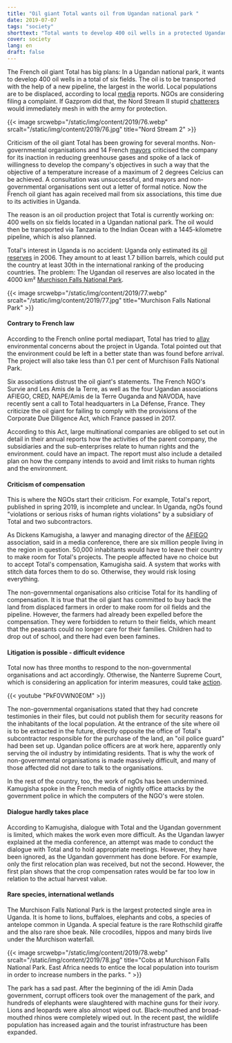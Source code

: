 ```yaml
---
title: "Oil giant Total wants oil from Ugandan national park "
date: 2019-07-07
tags: "society"
shorttext: "Total wants to develop 400 oil wells in a protected Ugandan national park and build the largest oil pipeline in the world."
cover: society
lang: en
draft: false
---
```


The French oil giant Total has big plans: In a Ugandan national park, it wants to develop 400 oil wells in a total of six fields. The oil is to be transported with the help of a new pipeline, the largest in the world. Local populations are to be displaced, according to local [media](https://www.mediapart.fr/journal/france/250619/total-mis-en-demeure-pour-ses-activites-en-ouganda "Total mis en demeure pour ses activités en Ouganda") reports. NGOs are considering filing a complaint. If Gazprom did that, the Nord Stream II stupid [chatterers](https://www.welt.de/politik/deutschland/video188961551/Umstrittene-Ostseepipeline-Wir-Gruenen-waren-schon-immer-gegen-Nord-Stream-2.html "The fascists of the Green Party as well as the Americans.") would immediately mesh in with the army for protection.

{{< image srcwebp="/static/img/content/2019/76.webp" srcalt="/static/img/content/2019/76.jpg" title="Nord Stream 2" >}}

Criticism of the oil giant Total has been growing for several months. Non-governmental organisations and 14 French [mayors](https://www.mediapart.fr/journal/france/180619/des-maires-veulent-obliger-total-moins-polluer "Des maires veulent obliger Total à moins polluer") criticised the company for its inaction in reducing greenhouse gases and spoke of a lack of willingness to develop the company's objectives in such a way that the objective of a temperature increase of a maximum of 2 degrees Celcius can be achieved. A consultation was unsuccessful, and mayors and non-governmental organisations sent out a letter of formal notice. Now the French oil giant has again received mail from six associations, this time due to its activities in Uganda.

The reason is an oil production project that Total is currently working on: 400 wells on six fields located in a Ugandan national park. The oil would then be transported via Tanzania to the Indian Ocean with a 1445-kilometre pipeline, which is also planned.

Total's interest in Uganda is no accident: Uganda only estimated its [oil reserves](https://www.researchgate.net/publication/276887058_Oil_and_Governance_in_Uganda "Oil and Governance in Uganda") in 2006. They amount to at least 1.7 billion barrels, which could put the country at least 30th in the international ranking of the producing countries. The problem: The Ugandan oil reserves are also located in the 4000 km² [Murchison Falls National Park](https://www.murchisonfallsparkuganda.com/ "Murchison Falls National Park Uganda (Kabalega National Park").

{{< image srcwebp="/static/img/content/2019/77.webp" srcalt="/static/img/content/2019/77.jpg" title="Murchison Falls National Park" >}}

#### Contrary to French law

According to the French online portal mediapart, Total has tried to [allay](https://www.lemonde.fr/afrique/article/2019/05/29/en-rdc-et-en-ouganda-le-groupe-total-dans-le-viseur-des-defenseurs-de-l-environnement_5469013_3212.html "En RDC et en Ouganda, le groupe Total dans le viseur des défenseurs de l’environnement") environmental concerns about the project in Uganda. Total pointed out that the environment could be left in a better state than was found before arrival. The project will also take less than 0.1 per cent of Murchison Falls National Park.

Six associations distrust the oil giant's statements. The French NGO's Survie and Les Amis de la Terre, as well as the four Ugandan associations AFIEGO, CRED, NAPE/Amis de la Terre Ouganda and NAVODA, have recently sent a call to Total headquarters in La Défense, France. They criticize the oil giant for failing to comply with the provisions of the Corporate Due Diligence Act, which France passed in 2017.

According to this Act, large multinational companies are obliged to set out in detail in their annual reports how the activities of the parent company, the subsidiaries and the sub-enterprises relate to human rights and the environment. could have an impact. The report must also include a detailed plan on how the company intends to avoid and limit risks to human rights and the environment.

#### Criticism of compensation

This is where the NGOs start their criticism. For example, Total's report, published in spring 2019, is incomplete and unclear. In Uganda, ngOs found "violations or serious risks of human rights violations" by a subsidiary of Total and two subcontractors.

As Dickens Kamugisha, a lawyer and managing director of the [AFIEGO](https://www.afiego.org/ "Africa Institute for Energy Governance") association, said in a media conference, there are six million people living in the region in question. 50,000 inhabitants would have to leave their country to make room for Total's projects. The people affected have no choice but to accept Total's compensation, Kamugisha said. A system that works with stitch data forces them to do so. Otherwise, they would risk losing everything.

The non-governmental organisations also criticise Total for its handling of compensation. It is true that the oil giant has committed to buy back the land from displaced farmers in order to make room for oil fields and the pipeline. However, the farmers had already been expelled before the compensation. They were forbidden to return to their fields, which meant that the peasants could no longer care for their families. Children had to drop out of school, and there had even been famines.

#### Litigation is possible - difficult evidence

Total now has three months to respond to the non-governmental organisations and act accordingly. Otherwise, the Nanterre Supreme Court, which is considering an application for interim measures, could take [action](https://www.totalautribunal.org/ "Total, rendez-vous au tribunal !").

{{< youtube "PkF0VWN0E0M" >}}

The non-governmental organisations stated that they had concrete testimonies in their files, but could not publish them for security reasons for the inhabitants of the local population. At the entrance of the site where oil is to be extracted in the future, directly opposite the office of Total's subcontractor responsible for the purchase of the land, an "oil police guard" had been set up. Ugandan police officers are at work here, apparently only serving the oil industry by intimidating residents. That is why the work of non-governmental organisations is made massively difficult, and many of those affected did not dare to talk to the organisations.

In the rest of the country, too, the work of ngOs has been undermined. Kamugisha spoke in the French media of nightly office attacks by the government police in which the computers of the NGO's were stolen.

#### Dialogue hardly takes place

According to Kamugisha, dialogue with Total and the Ugandan government is limited, which makes the work even more difficult. As the Ugandan lawyer explained at the media conference, an attempt was made to conduct the dialogue with Total and to hold appropriate meetings. However, they have been ignored, as the Ugandan government has done before. For example, only the first relocation plan was received, but not the second. However, the first plan shows that the crop compensation rates would be far too low in relation to the actual harvest value.

#### Rare species, international wetlands

The Murchison Falls National Park is the largest protected single area in Uganda. It is home to lions, buffaloes, elephants and cobs, a species of antelope common in Uganda. A special feature is the rare Rothschild giraffe and the also rare shoe beak. Nile crocodiles, hippos and many birds live under the Murchison waterfall.

{{< image srcwebp="/static/img/content/2019/78.webp" srcalt="/static/img/content/2019/78.jpg" title="Cobs at Murchison Falls National Park. East Africa needs to entice the local population into tourism in order to increase numbers in the parks. " >}}

The park has a sad past. After the beginning of the idi Amin Dada government, corrupt officers took over the management of the park, and hundreds of elephants were slaughtered with machine guns for their ivory. Lions and leopards were also almost wiped out. Black-mouthed and broad-mouthed rhinos were completely wiped out. In the recent past, the wildlife population has increased again and the tourist infrastructure has been expanded.
